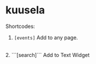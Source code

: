 # kuusela

Shortcodes:
<br>
1. ```[events]```
    Add to any page.
<br>
2. ```[search]```
    Add to Text Widget
